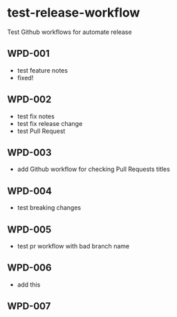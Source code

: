# test-release-workflow

Test Github workflows for automate release

## WPD-001

- test feature notes
- fixed!

## WPD-002

- test fix notes
- test fix release change
- test Pull Request

## WPD-003

- add Github workflow for checking Pull Requests titles

## WPD-004

- test breaking changes

## WPD-005

- test pr workflow with bad branch name

## WPD-006

- add this

## WPD-007